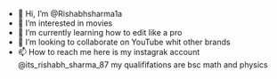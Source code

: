 - 👋 Hi, I’m @Rishabhsharma1a
- 👀 I’m interested in  movies  
- 🌱 I’m currently learning   how to edit like a pro 
- 💞️ I’m looking to collaborate on  YouTube whit other brands
- 📫 How to reach me   here is my instagrak account @its_rishabh_sharma_87
 my qualififations are bsc math and physics
<!---
Rishabhsharma1a/Rishabhsharma1a is a ✨ special ✨ repository because its `README.md` (this file) appears on your GitHub profile.
You can click the Preview link to take a look at your changes.
--->
